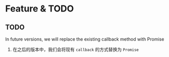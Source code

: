 # Feature & TODO

## TODO

 In future versions, we will replace the existing callback method with Promise

1. 在之后的版本中，我们会将现有 ```callback``` 的方式替换为 ```Promise```
